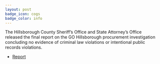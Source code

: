 ```yaml
---
layout: post
badge_icon: cogs
badge_color: info
---
```


The Hillsborough County Sheriff’s Office and State Attorney’s Office released the final report on the GO Hillsborough procurement investigation concluding no evidence of criminal law violations or intentional public records violations.

* [Report](http://hillsboroughcounty.org/DocumentCenter/View/18540)

